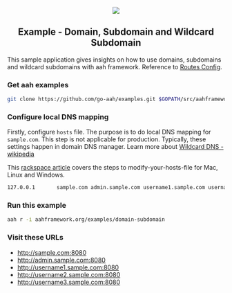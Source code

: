 <p align="center">
  <img src="https://cdn.aahframework.org/assets/img/aah-logo-64x64.png" />
  <h2 align="center">Example - Domain, Subdomain and Wildcard Subdomain</h2>
</p>

This sample application gives insights on how to use domains, subdomains and wildcard subdomains with aah framework. Reference to [Routes Config](https://docs.aahframework.org/routing.html).

### Get aah examples

```bash
git clone https://github.com/go-aah/examples.git $GOPATH/src/aahframework.org/examples
```

### Configure local DNS mapping

Firstly, configure `hosts` file. The purpose is to do local DNS mapping for `sample.com`. This step is not applicable for production. Typically, these settings happen in domain DNS manager. Learn more about [Wildcard DNS - wikipedia](https://en.wikipedia.org/wiki/Wildcard_DNS_record)

This [rackspace article](https://support.rackspace.com/how-to/modify-your-hosts-file/) covers the steps to modify-your-hosts-file for Mac, Linux and Windows.

```bash
127.0.0.1       sample.com admin.sample.com username1.sample.com username2.sample.com username3.sample.com
```

### Run this example

```bash
aah r -i aahframework.org/examples/domain-subdomain
```

### Visit these URLs

  * http://sample.com:8080
  * http://admin.sample.com:8080
  * http://username1.sample.com:8080
  * http://username2.sample.com:8080
  * http://username3.sample.com:8080


